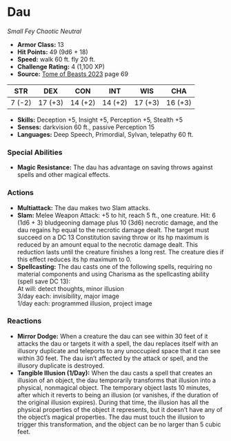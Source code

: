 # Dau

*Small* *Fey* *Chaotic Neutral*

- **Armor Class:** 13
- **Hit Points:** 49 (9d6 + 18)
- **Speed:** walk 60 ft. fly 20 ft.
- **Challenge Rating:** 4 (1,100 XP)
- **Source:** [Tome of Beasts 2023](https://koboldpress.com/kpstore/product/tome-of-beasts-1-2023-edition/) page 69

| STR | DEX | CON | INT | WIS | CHA |
| --- | --- | --- | --- | --- | --- |
| 7 (-2) | 17 (+3) | 14 (+2) | 14 (+2) | 17 (+3) | 16 (+3) |

- **Skills:** Deception +5, Insight +5, Perception +5, Stealth +5
- **Senses:** darkvision 60 ft., passive Perception 15
- **Languages:** Deep Speech, Primordial, Sylvan, telepathy 60 ft.

### Special Abilities

- **Magic Resistance:** The dau has advantage on saving throws against spells and other magical effects.

### Actions

- **Multiattack:** The dau makes two Slam attacks.
- **Slam:** Melee Weapon Attack: +5 to hit, reach 5 ft., one creature. Hit: 6 (1d6 + 3) bludgeoning damage plus 10 (3d6) necrotic damage, and the dau regains hp equal to the necrotic damage dealt. The target must succeed on a DC 13 Constitution saving throw or its hp maximum is reduced by an amount equal to the necrotic damage dealt. This reduction lasts until the creature finishes a long rest. The creature dies if this effect reduces its hp maximum to 0.
- **Spellcasting:** The dau casts one of the following spells, requiring no material components and using Charisma as the spellcasting ability (spell save DC 13):<br>At will: detect thoughts, minor illusion<br>3/day each: invisibility, major image<br>1/day each: programmed illusion, project image

### Reactions

- **Mirror Dodge:** When a creature the dau can see within 30 feet of it attacks the dau or targets it with a spell, the dau replaces itself with an illusory duplicate and teleports to any unoccupied space that it can see within 30 feet. The dau isn’t affected by the attack or spell, and the illusory duplicate is destroyed.
- **Tangible Illusion (1/Day):** When the dau casts a spell that creates an illusion of an object, the dau temporarily transforms that illusion into a physical, nonmagical object. The temporary object lasts 10 minutes, after which it reverts to being an illusion (or vanishes, if the duration of the original illusion expires). During that time, the illusion has all the physical properties of the object it represents, but it doesn’t have any of the object’s magical properties. The dau must touch the illusion to trigger this transformation, and the object can be no larger than 5 cubic feet.
